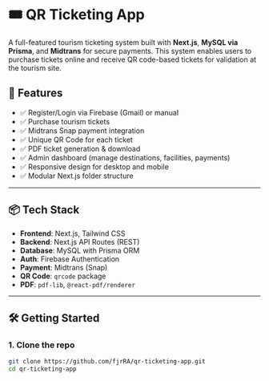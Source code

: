 # 🎟️ QR Ticketing App

A full-featured tourism ticketing system built with **Next.js**, **MySQL via Prisma**, and **Midtrans** for secure payments. This system enables users to purchase tickets online and receive QR code-based tickets for validation at the tourism site.

## 🚀 Features

- ✅ Register/Login via Firebase (Gmail) or manual
- ✅ Purchase tourism tickets
- ✅ Midtrans Snap payment integration
- ✅ Unique QR Code for each ticket
- ✅ PDF ticket generation & download
- ✅ Admin dashboard (manage destinations, facilities, payments)
- ✅ Responsive design for desktop and mobile
- ✅ Modular Next.js folder structure

---

## 📦 Tech Stack

- **Frontend**: Next.js, Tailwind CSS
- **Backend**: Next.js API Routes (REST)
- **Database**: MySQL with Prisma ORM
- **Auth**: Firebase Authentication
- **Payment**: Midtrans (Snap)
- **QR Code**: `qrcode` package
- **PDF**: `pdf-lib`, `@react-pdf/renderer`

---

## 🛠️ Getting Started

### 1. Clone the repo

```bash
git clone https://github.com/fjrRA/qr-ticketing-app.git
cd qr-ticketing-app
